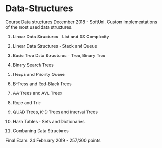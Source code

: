 # Data-Structures
Course Data structures December 2018 - SoftUni. Custom implementations of the most used data structures.

1. Linear Data Structures - List and DS Complexity

2. Linear Data Structures - Stack and Queue

3. Basic Tree Data Structures - Tree, Binary Tree

4. Binary Search Trees

5. Heaps and Priority Queue

6. B-Tress and Red-Black Trees

7. AA-Trees and AVL Trees

8. Rope and Trie

9. QUAD Trees, K-D Trees and Interval Trees

10. Hash Tables - Sets and Dictionaries

11. Combaning Data Structures

  Final Exam: 24 February 2019 - 257/300 points
